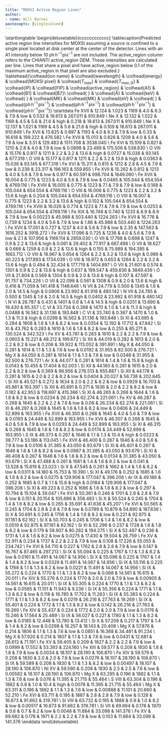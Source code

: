 ```yaml
---
title: "MOXSI Active Region Lines"
author:
- name: Will Barnes
aastexopts: [singlecolumn]
---
```


\startlongtable
\begin{deluxetable}{cccccccccccc}
\tablecaption{Predicted active region line intensities for MOXSI assuming a source is confined to a single pixel located at disk center at the center of the detector. Lines with an A1 intensity below $10 \; \mathrm{ph\,h^{-1}\,pix^{-1}}$ are not included. The active\_region column refers to the CHIANTI active\_region DEM. These intensities are calculated per line. Lines that share a pixel and have active\_region below 0.1 of the maximum active\_region in that pixel are also excluded.}
\tablehead{\colhead{ion name} & \colhead{wavelength} & \colhead{energy} & \colhead{MOXSI pixel} & \colhead{$T_{max}$} & \colhead{$T_{max,G}$} & \colhead{IP} & \colhead{FIP} & \colhead{active\_region} & \colhead{A1} & \colhead{B1} & \colhead{B7}\\ \colhead{ } & \colhead{$\mathrm{\mathring{A}}$} & \colhead{$\mathrm{keV}$} & \colhead{ } & \colhead{$\mathrm{MK}$} & \colhead{$\mathrm{MK}$} & \colhead{$\mathrm{eV}$} & \colhead{ } & \colhead{$\mathrm{ph\,h^{-1}\,pix^{-1}}$} & \colhead{$\mathrm{ph\,h^{-1}\,pix^{-1}}$} & \colhead{$\mathrm{ph\,h^{-1}\,pix^{-1}}$} & \colhead{$\mathrm{ph\,h^{-1}\,pix^{-1}}$}}
\startdata
Fe XVII & 12.124 & 1.023 & 1169 & 4.0 & 6.3 & 7.9 & low & 0.532 & 18.613 & 267.011 & 910.849 \\
Ne X & 12.132 & 1.022 & 1169 & 4.5 & 5.6 & 21.6 & high & 0.218 & 18.613 & 267.011 & 910.849 \\
Ne X & 12.137 & 1.021 & 1169 & 4.5 & 5.6 & 21.6 & high & 0.109 & 18.613 & 267.011 & 910.849 \\
Fe XVII & 13.825 & 0.897 & 1193 & 4.0 & 6.3 & 7.9 & low & 0.33 & 16.618 & 199.222 & 476.582 \\
Fe XVII & 15.013 & 0.826 & 1209 & 4.0 & 5.6 & 7.9 & low & 3.51 & 129.483 & 1511.708 & 3538.040 \\
Fe XVI & 15.109 & 0.821 & 1210 & 2.8 & 4.0 & 7.9 & low & 0.0898 & 23.489 & 175.506 & 538.830 \\
O VIII & 15.176 & 0.817 & 1211 & 2.2 & 3.2 & 13.6 & high & 0.0727 & 15.038 & 93.145 & 677.318 \\
O VIII & 15.177 & 0.817 & 1211 & 2.2 & 3.2 & 13.6 & high & 0.0363 & 15.038 & 93.145 & 677.318 \\
Fe XVI & 15.211 & 0.815 & 1212 & 2.8 & 4.5 & 7.9 & low & 0.239 & 23.317 & 196.163 & 559.855 \\
Fe XVII & 15.262 & 0.812 & 1213 & 4.0 & 5.6 & 7.9 & low & 0.977 & 60.591 & 698.704 & 1649.090 \\
Fe XVII & 16.004 & 0.775 & 1223 & 4.0 & 5.6 & 7.9 & low & 0.0485 & 105.044 & 654.554 & 4769.116 \\
Fe XVIII & 16.005 & 0.775 & 1223 & 7.1 & 7.9 & 7.9 & low & 0.168 & 105.044 & 654.554 & 4769.116 \\
O VIII & 16.006 & 0.775 & 1223 & 2.2 & 3.2 & 13.6 & high & 0.204 & 105.044 & 654.554 & 4769.116 \\
O VIII & 16.007 & 0.775 & 1223 & 2.2 & 3.2 & 13.6 & high & 0.102 & 105.044 & 654.554 & 4769.116 \\
Fe XVIII & 16.026 & 0.774 & 1223 & 7.1 & 7.9 & 7.9 & low & 0.0253 & 105.044 & 654.554 & 4769.116 \\
Fe XIX & 16.748 & 0.740 & 1233 & 8.9 & 8.9 & 7.9 & low & 0.00223 & 45.988 & 503.440 & 1224.263 \\
Fe XVII & 16.776 & 0.739 & 1234 & 4.0 & 5.6 & 7.9 & low & 1.86 & 45.988 & 503.440 & 1224.263 \\
Fe XVII & 17.051 & 0.727 & 1237 & 4.0 & 5.6 & 7.9 & low & 2.35 & 147.563 & 1616.252 & 3918.272 \\
Fe XVII & 17.096 & 0.725 & 1238 & 4.0 & 5.6 & 7.9 & low & 2.1 & 107.956 & 1169.114 & 2859.030 \\
O VII & 17.768 & 0.698 & 1247 & 0.9 & 2.2 & 13.6 & high & 0.061 & 29.402 & 77.917 & 667.498 \\
O VII & 18.627 & 0.666 & 1259 & 0.9 & 2.2 & 13.6 & high & 0.155 & 75.989 & 194.395 & 1663.712 \\
O VIII & 18.967 & 0.654 & 1264 & 2.2 & 3.2 & 13.6 & high & 0.989 & 40.223 & 217.893 & 1734.039 \\
O VIII & 18.972 & 0.653 & 1264 & 2.2 & 3.2 & 13.6 & high & 0.494 & 32.434 & 177.719 & 1404.897 \\
O VII & 21.601 & 0.574 & 1301 & 0.9 & 2.2 & 13.6 & high & 0.637 & 199.547 & 459.836 & 3849.439 \\
O VII & 21.804 & 0.569 & 1304 & 0.9 & 2.0 & 13.6 & high & 0.107 & 47.597 & 91.757 & 734.226 \\
O VII & 22.098 & 0.561 & 1308 & 0.9 & 2.0 & 13.6 & high & 0.416 & 71.059 & 141.418 & 1146.646 \\
N VII & 24.779 & 0.500 & 1345 & 1.6 & 2.0 & 14.5 & high & 0.0806 & 23.992 & 61.918 & 480.142 \\
N VII & 24.785 & 0.500 & 1345 & 1.6 & 2.0 & 14.5 & high & 0.0402 & 23.992 & 61.918 & 480.142 \\
N VI & 28.787 & 0.431 & 1401 & 0.6 & 1.4 & 14.5 & high & 0.0251 & 13.690 & 19.430 & 95.357 \\
C VI & 33.734 & 0.368 & 1470 & 1.0 & 1.4 & 11.3 & high & 0.0488 & 16.562 & 31.136 & 193.848 \\
C VI & 33.740 & 0.367 & 1470 & 1.0 & 1.3 & 11.3 & high & 0.0299 & 16.562 & 31.136 & 193.848 \\
Si XI & 43.685 & 0.284 & 1608 & 1.6 & 1.8 & 8.2 & low & 0.0354 & 12.192 & 17.712 & 47.842 \\
Si XI & 43.762 & 0.283 & 1610 & 1.6 & 1.8 & 8.2 & low & 0.255 & 85.271 & 130.524 & 342.523 \\
Fe XV & 43.781 & 0.283 & 1610 & 2.2 & 2.2 & 7.9 & low & 0.0603 & 15.221 & 48.212 & 199.672 \\
Si XII & 44.019 & 0.282 & 1613 & 2.0 & 2.2 & 8.2 & low & 0.206 & 39.922 & 113.052 & 391.891 \\
Mg X & 44.050 & 0.281 & 1614 & 1.1 & 1.3 & 7.6 & low & 0.0192 & 31.955 & 82.500 & 276.721 \\
Mg X & 44.050 & 0.281 & 1614 & 1.1 & 1.3 & 7.6 & low & 0.0348 & 31.955 & 82.500 & 276.721 \\
Ar X & 44.077 & 0.281 & 1614 & 1.4 & 1.6 & 15.8 & high & 0.0143 & 10.455 & 17.404 & 62.003 \\
Si XII & 44.160 & 0.281 & 1615 & 2.0 & 2.2 & 8.2 & low & 0.369 & 96.956 & 276.513 & 955.887 \\
Si XII & 44.178 & 0.281 & 1615 & 2.0 & 2.2 & 8.2 & low & 0.0404 & 20.027 & 56.738 & 202.645 \\
Si XII & 45.521 & 0.272 & 1634 & 2.0 & 2.2 & 8.2 & low & 0.0929 & 16.703 & 45.861 & 163.397 \\
Si XII & 45.691 & 0.271 & 1636 & 2.0 & 2.2 & 8.2 & low & 0.182 & 42.953 & 118.697 & 415.366 \\
Si XI & 46.265 & 0.268 & 1644 & 1.6 & 1.8 & 8.2 & low & 0.0234 & 26.234 & 62.274 & 221.061 \\
Fe XV & 46.287 & 0.268 & 1645 & 2.2 & 2.2 & 7.9 & low & 0.08 & 26.234 & 62.274 & 221.061 \\
Si XI & 46.297 & 0.268 & 1645 & 1.6 & 1.8 & 8.2 & low & 0.0406 & 24.449 & 52.899 & 163.955 \\
Fe XVII & 46.300 & 0.268 & 1645 & 4.0 & 5.6 & 7.9 & low & 0.0193 & 24.449 & 52.899 & 163.955 \\
Fe XVII & 46.307 & 0.268 & 1645 & 4.0 & 5.6 & 7.9 & low & 0.0293 & 24.449 & 52.899 & 163.955 \\
Si XI & 46.315 & 0.268 & 1645 & 1.6 & 1.8 & 8.2 & low & 0.0174 & 24.449 & 52.899 & 163.955 \\
S IX & 46.373 & 0.267 & 1646 & 1.1 & 1.3 & 10.4 & high & 0.0223 & 38.777 & 53.186 & 113.045 \\
Fe XVII & 46.400 & 0.267 & 1646 & 4.0 & 5.6 & 7.9 & low & 0.0106 & 31.385 & 43.050 & 93.679 \\
Si XI & 46.401 & 0.267 & 1646 & 1.6 & 1.8 & 8.2 & low & 0.0987 & 31.385 & 43.050 & 93.679 \\
Si XI & 46.408 & 0.267 & 1646 & 1.6 & 1.8 & 8.2 & low & 0.0134 & 31.385 & 43.050 & 93.679 \\
Si X & 47.488 & 0.261 & 1661 & 1.4 & 1.6 & 8.2 & low & 0.041 & 13.528 & 15.619 & 23.023 \\
Si X & 47.545 & 0.261 & 1662 & 1.4 & 1.6 & 8.2 & low & 0.0311 & 14.180 & 15.753 & 19.390 \\
Si XI & 49.176 & 0.252 & 1685 & 1.6 & 1.8 & 8.2 & low & 0.0275 & 129.906 & 177.047 & 396.208 \\
Ar IX & 49.186 & 0.252 & 1685 & 0.7 & 1.1 & 15.8 & high & 0.0184 & 129.906 & 177.047 & 396.208 \\
Si XI & 49.223 & 0.252 & 1686 & 1.6 & 1.8 & 8.2 & low & 0.297 & 10.794 & 15.104 & 39.047 \\
Fe XVI & 50.361 & 0.246 & 1701 & 2.8 & 2.8 & 7.9 & low & 0.151 & 20.154 & 105.686 & 358.483 \\
Si X & 50.524 & 0.245 & 1704 & 1.4 & 1.6 & 8.2 & low & 0.265 & 35.691 & 41.836 & 45.207 \\
Fe XVI & 50.565 & 0.245 & 1704 & 2.8 & 2.8 & 7.9 & low & 0.0789 & 10.879 & 54.890 & 187.636 \\
Si X & 50.691 & 0.245 & 1706 & 1.4 & 1.6 & 8.2 & low & 0.221 & 92.875 & 97.161 & 62.162 \\
Si X & 50.703 & 0.245 & 1706 & 1.4 & 1.6 & 8.2 & low & 0.0519 & 92.875 & 97.161 & 62.162 \\
Si XI & 52.296 & 0.237 & 1728 & 1.6 & 1.8 & 8.2 & low & 0.179 & 58.907 & 80.282 & 194.275 \\
Si X & 52.487 & 0.236 & 1731 & 1.4 & 1.6 & 8.2 & low & 0.0275 & 17.430 & 19.504 & 26.759 \\
Fe XV & 52.911 & 0.234 & 1737 & 2.2 & 2.2 & 7.9 & low & 0.108 & 17.226 & 55.055 & 234.742 \\
Fe XVI & 54.710 & 0.227 & 1762 & 2.8 & 2.8 & 7.9 & low & 0.147 & 16.767 & 87.465 & 297.213 \\
Si IX & 55.094 & 0.225 & 1767 & 1.1 & 1.3 & 8.2 & low & 0.0161 & 11.491 & 14.067 & 14.956 \\
Si X & 55.096 & 0.225 & 1767 & 1.4 & 1.4 & 8.2 & low & 0.0329 & 11.491 & 14.067 & 14.956 \\
Si IX & 55.116 & 0.225 & 1768 & 1.1 & 1.3 & 8.2 & low & 0.0221 & 11.491 & 14.067 & 14.956 \\
Si IX & 55.272 & 0.224 & 1770 & 1.1 & 1.3 & 8.2 & low & 0.068 & 14.561 & 16.615 & 20.011 \\
Fe XIV & 55.276 & 0.224 & 1770 & 2.0 & 2.0 & 7.9 & low & 0.00905 & 14.561 & 16.615 & 20.011 \\
Si IX & 55.305 & 0.224 & 1770 & 1.1 & 1.3 & 8.2 & low & 0.0565 & 11.101 & 11.943 & 9.236 \\
Si IX & 55.356 & 0.224 & 1771 & 1.1 & 1.3 & 8.2 & low & 0.118 & 16.785 & 17.702 & 11.263 \\
Si IX & 55.383 & 0.224 & 1771 & 1.1 & 1.3 & 8.2 & low & 0.0219 & 26.216 & 27.763 & 19.269 \\
Si IX & 55.401 & 0.224 & 1772 & 1.1 & 1.3 & 8.2 & low & 0.142 & 26.216 & 27.763 & 19.269 \\
Fe XIV & 55.437 & 0.224 & 1772 & 2.0 & 2.0 & 7.9 & low & 0.0176 & 15.246 & 17.564 & 25.489 \\
Si IX & 56.027 & 0.221 & 1780 & 1.1 & 1.3 & 8.2 & low & 0.0185 & 12.448 & 13.780 & 13.412 \\
Si X & 57.208 & 0.217 & 1797 & 1.4 & 1.4 & 8.2 & low & 0.0298 & 16.257 & 18.143 & 20.408 \\
Mg X & 57.876 & 0.214 & 1806 & 1.1 & 1.3 & 7.6 & low & 0.0851 & 16.368 & 34.481 & 91.234 \\
Mg X & 57.920 & 0.214 & 1807 & 1.1 & 1.3 & 7.6 & low & 0.0431 & 12.681 & 26.613 & 71.191 \\
Fe XV & 59.405 & 0.209 & 1827 & 2.2 & 2.2 & 7.9 & low & 0.0999 & 17.552 & 53.393 & 224.160 \\
Fe XIII & 59.577 & 0.208 & 1830 & 1.8 & 1.8 & 7.9 & low & 0.0034 & 18.107 & 28.190 & 106.870 \\
Fe XIV & 59.579 & 0.208 & 1830 & 2.0 & 2.0 & 7.9 & low & 0.0276 & 18.107 & 28.190 & 106.870 \\
Si IX & 59.589 & 0.208 & 1830 & 1.1 & 1.3 & 8.2 & low & 0.00497 & 18.107 & 28.190 & 106.870 \\
Ni XV & 59.590 & 0.208 & 1830 & 2.5 & 2.5 & 7.6 & low & 0.00582 & 18.107 & 28.190 & 106.870 \\
Mg X & 63.295 & 0.196 & 1882 & 1.1 & 1.3 & 7.6 & low & 0.076 & 11.395 & 21.715 & 55.464 \\
S VIII & 63.304 & 0.196 & 1882 & 0.8 & 1.0 & 10.4 & high & 0.0078 & 11.395 & 21.715 & 55.464 \\
Mg X & 63.311 & 0.196 & 1882 & 1.1 & 1.3 & 7.6 & low & 0.00888 & 11.101 & 20.660 & 52.210 \\
Fe XVI & 63.711 & 0.195 & 1887 & 2.8 & 2.8 & 7.9 & low & 0.128 & 16.873 & 91.662 & 319.781 \\
Si VIII & 63.732 & 0.195 & 1888 & 0.9 & 1.0 & 8.2 & low & 0.00517 & 16.873 & 91.662 & 319.781 \\
Si VII & 69.664 & 0.178 & 1970 & 0.6 & 0.7 & 8.2 & low & 0.0048 & 11.884 & 33.098 & 141.376 \\
Fe XV & 69.682 & 0.178 & 1971 & 2.2 & 2.2 & 7.9 & low & 0.103 & 11.884 & 33.098 & 141.376
\enddata
\end{deluxetable}

